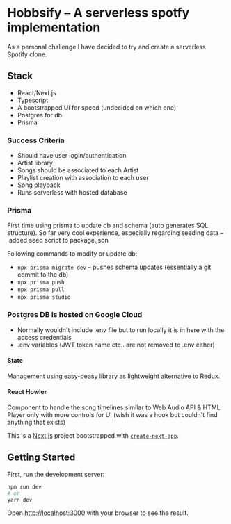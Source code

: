 # Hobbsify – A serverless spotfy implementation 
As a personal challenge I have decided to try and create a serverless Spotify clone.

## Stack
* React/Next.js
* Typescript
* A bootstrapped UI for speed (undecided on which one)
* Postgres for db 
* Prisma

### Success Criteria
* Should have user login/authentication 
* Artist library 
* Songs should be associated to each Artist 
* Playlist creation with association to each user 
* Song playback 
* Runs serverless with hosted database 

### Prisma 
First time using prisma to update db and schema (auto generates SQL structure). 
So far very cool experience, especially regarding seeding data – added seed script to package.json 


Following commands to modify or update db: 
* `npx prisma migrate dev` – pushes schema updates (essentially a git commit to the db)
* `npx prisma push` 
* `npx prisma pull`
* `npx prisma studio` 

### Postgres DB is hosted on Google Cloud 
* Normally wouldn't include .env file but to run locally it is in here with the access credentials 
* .env variables (JWT token name etc.. are not removed to .env either)
 

#### State 

Management using easy-peasy library as lightweight alternative to Redux.

#### React Howler
Component to handle the song timelines similar to Web Audio API & HTML Player only with more controls for UI (wish it was a hook but couldn't find anything that exists)


This is a [Next.js](https://nextjs.org/) project bootstrapped with [`create-next-app`](https://github.com/vercel/next.js/tree/canary/packages/create-next-app).

## Getting Started

First, run the development server:

```bash
npm run dev
# or
yarn dev
```

Open [http://localhost:3000](http://localhost:3000) with your browser to see the result.





